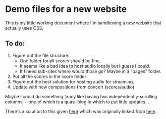 # Demo files for a new website #

This is my little working document where I'm sandboxing a new website that actually uses CSS.

## To do: ##

1. Figure out the file structure.
    - One folder for all scores should be fine.
    - It seems like a bad idea to host audio locally but I guess I could.
    - If I need sub-sites where would those go? Maybe in a "pages" folder.
2. Put all the scores in the score folder
3. Figure out the best solution for hosting audio for streaming.
4. Update with new compositions from concert (scores/audio)

Maybe I could do something fancy like having two independently-scrolling columns---one of which is a quasi-blog in which to put little updates...

There's a solution to this given [here](https://jsfiddle.net/wQ6WQ/1/) which was originally linked from [here](https://stackoverflow.com/questions/15453410/independent-column-scroll-in-html-page).

